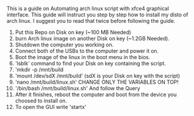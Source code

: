 This is a guide on Automating arch linux script with xfce4 graphical interface.
This guide will instruct you step by step how to install my disto of arch linux.
I suggest you to read that twice before following the guide.

1.  Put this Repo on Disk on key (~100 MB Needed) 
2.  burn Arch linux image on another Disk on key (~1.2GB Needed).
3.  Shutdown the computer you working on.
4.  Connect both of the USBs to the computer and power it on.
5.  Boot the image of the linux in the boot menu in the bios.
6.  'lsblk' command to find your Disk on key containing the script.
7.  'mkdir -p /mnt/build
8.  'mount /dev/sdX /mnt/build' (sdX is your Disk on key with the script)
9.  'nano /mnt/build/linux.sh' CHANGE ONLY THE VARIABLES ON TOP! 
10. '/bin/bash /mnt/build/linux.sh' And follow the Query
11. After it finishes, reboot the computer and boot from the device you choosed to install on.
12. To open the GUI write 'startx'
